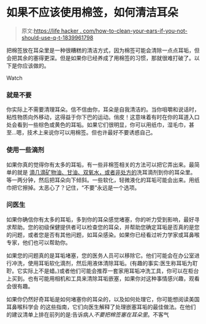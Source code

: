 # 如果不应该使用棉签，如何清洁耳朵

> 原文:[https://life hacker . com/how-to-clean-your-ears-if-you-not-should-use-q-t-1839961798](https://lifehacker.com/how-to-clean-your-ears-if-youre-not-supposed-to-use-q-t-1839961798)

把棉签放在耳朵里是一种很糟糕的清洁方式，因为棉签可能会清除一点点耳垢，但会把其余的塞得更深。但是如果你已经养成了用棉签的习惯，那就很难打破了。以下是你应该做的。

Watch

### 就是不要

你实际上不需要清理耳朵。信不信由你，耳朵是自我清洁的。当你咀嚼和说话时，粘性物质向外移动，这得益于你下巴的运动。俏皮！这意味着有时在你的耳道入口处会看到一些棕色或黄色的耳垢。如果它们很明显，你可以用纸巾，湿毛巾，甚至...嗯，技术上来说你可以用棉签。但也许最好不要诱惑自己。

### 使用一些滴剂

如果你真的觉得你有太多的耳垢，有一些非棉签相关的方法可以把它弄出来。最简单的就是 [滴几滴矿物油、甘油、双氧水，或者非处方的](http://www.aocphysicians.com/blog/how-to-properly-clean-your-ears)洗耳滴剂到你的耳朵里。等一两分钟，然后把耳朵向下倾斜。一些软化，轻微液化的耳垢可能会出来。用纸巾把它擦掉。太恶心了？记住，“不要”永远是一个选项。

### 问医生

如果你确信你有太多的耳垢，多到你的耳朵感觉堵塞，你的听力受到影响，最好寻求帮助。您的初级保健提供者可以检查您的耳朵，并帮助您确定耳垢是否真的是您的问题，或者您是否有其他问题，如耳朵感染。如果你已经看过听力学家或耳鼻喉专家，他们也可以帮助你。

如果您的问题真的是耳垢堵塞，您的医务人员可以移除它。他们可能会在办公室进行冲洗，使用耳垢软化滴剂，然后用液体清除耳垢。(有趣的事实:医生称耳垢为耵聍。它实际上不是蜡。)或者他们可能会推荐一套家用耳垢冲洗工具，你可以在柜台上买到。也有可能用相机和工具来清除耳垢嵌塞，如果你对这种事情感兴趣，观看 会很有趣。

如果你仍然好奇耳垢是如何堵塞你的耳朵的，以及如何处理它，你可能想阅读美国耳鼻喉科学会 的这些指南，它们向医生解释了处理嵌塞耳垢的最佳做法。在他们的建议清单上排在前列的是:告诉病人*不要把棉签塞在耳朵里*。不客气